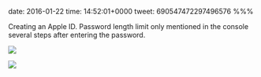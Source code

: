 date: 2016-01-22
time: 14:52:01+0000
tweet: 690547472297496576
%%%

Creating an Apple ID. Password length limit only mentioned in the console several steps after entering the password.

![](CZVRRCPWwAA8l0N.jpg)

![](CZVRQ4hWQAA_ZS0.jpg)
